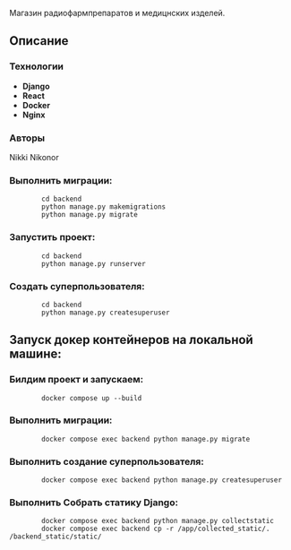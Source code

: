 Магазин радиофармпрепаратов и медицнских изделей.
## Описание
### Технологии
- **Django**
- **React**
- **Docker**
- **Nginx**

### Авторы
Nikki Nikonor

### Выполнить миграции:
```
        cd backend
        python manage.py makemigrations
        python manage.py migrate
```

### Запустить проект:
```
        cd backend
        python manage.py runserver
```

### Создать суперпользователя:
```
        cd backend
        python manage.py createsuperuser
```

## Запуск докер контейнеров на локальной машине:

### Билдим проект и запускаем:
```
        docker compose up --build
```

### Выполнить миграции:
```
        docker compose exec backend python manage.py migrate
```

### Выполнить создание суперпользователя:
```
        docker compose exec backend python manage.py createsuperuser
```

### Выполнить Собрать статику Django:
```
        docker compose exec backend python manage.py collectstatic
        docker compose exec backend cp -r /app/collected_static/. /backend_static/static/
```
